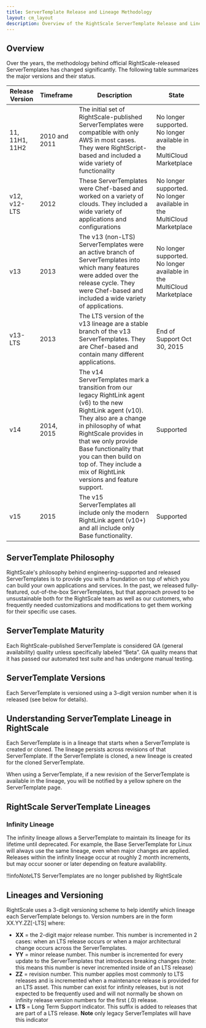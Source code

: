 ```yaml
---
title: ServerTemplate Release and Lineage Methodology
layout: cm_layout
description: Overview of the RightScale ServerTemplate Release and Lineage Methodology.
---
```


## Overview

Over the years, the methodology behind official RightScale-released ServerTemplates has changed significantly. The following table summarizes the major versions and their status.

Release Version | Timeframe | Description | State
----------------|-----------|-------------|-------
11, 11H1, 11H2 | 2010 and 2011 | The initial set of RightScale-published ServerTemplates were compatible with only AWS in most cases. They were RightScript-based and included a wide variety of functionality | No longer supported. No longer available in the MultiCloud Marketplace
v12, v12-LTS | 2012 | These ServerTemplates were Chef-based and worked on a variety of clouds. They included a wide variety of applications and configurations | No longer supported. No longer available in the MultiCloud Marketplace
v13 | 2013 | The v13 (non-LTS) ServerTemplates were an active branch of ServerTemplates into which many features were added over the release cycle. They were Chef-based and included a wide variety of applications. | No longer supported. No longer available in the MultiCloud Marketplace
v13-LTS | 2013 | The LTS version of the v13 lineage are a stable branch of the v13 ServerTemplates. They are Chef-based and contain many different applications. | End of Support Oct 30, 2015
v14 | 2014, 2015 | The v14 ServerTemplates mark a transition from our legacy RightLink agent (v6) to the new RightLink agent (v10). They also are a change in philosophy of what RightScale provides in that we only provide Base functionality that you can then build on top of. They include a mix of RightLink versions and feature support. | Supported
v15 | 2015 | The v15 ServerTemplates all include only the modern RightLink agent (v10+) and all include only Base functionality. | Supported

## ServerTemplate Philosophy

RightScale's philosophy behind engineering-supported and released ServerTemplates is to provide you with a foundation on top of which you can build your own applications and services. In the past, we released fully-featured, out-of-the-box ServerTemplates, but that approach proved to be unsustainable both for the RightScale team as well as our customers, who frequently needed customizations and modifications to get them working for their specific use cases.

## ServerTemplate Maturity

Each RightScale-published ServerTemplate is considered GA (general availability) quality unless specifically labeled “Beta”. GA quality means that it has passed our automated test suite and has undergone manual testing.

## ServerTemplate Versions

Each ServerTemplate is versioned using a 3-digit version number when it is released (see below for details).

## Understanding ServerTemplate Lineage in RightScale

Each ServerTemplate is in a lineage that starts when a ServerTemplate is created or cloned. The lineage persists across revisions of that ServerTemplate. If the ServerTemplate is cloned, a new lineage is created for the cloned ServerTemplate.

When using a ServerTemplate, if a new revision of the ServerTemplate is available in the lineage, you will be notified by a yellow sphere on the ServerTemplate page.

## RightScale ServerTemplate Lineages

### Infinity Lineage

The infinity lineage allows a ServerTemplate to maintain its lineage for its lifetime until deprecated. For example, the Base ServerTemplate for Linux will always use the same lineage, even when major changes are applied. Releases within the infinity lineage occur at roughly 2 month increments, but may occur sooner or later depending on feature availability.

!!info*Note*LTS ServerTemplates are no longer published by RightScale

## Lineages and Versioning

RightScale uses a 3-digit versioning scheme to help identify which lineage each ServerTemplate belongs to. Version numbers are in the form XX.YY.ZZ[-LTS] where:

* **XX** = the 2-digit major release number. This number is incremented in 2 cases: when an LTS release occurs or when a major architectural change occurs across the ServerTemplates.
* **YY** = minor release number. This number is incremented for every update to the ServerTemplates that introduces breaking changes (note: this means this number is never incremented inside of an LTS release)
* **ZZ** = revision number. This number applies most commonly to LTS releases and is incremented when a maintenance release is provided for an LTS asset. This number can exist for infinity releases, but is not expected to be frequently used and will not normally be shown on infinity release version numbers for the first (.0) release.
* **LTS** = Long Term Support indicator. This suffix is added to releases that are part of a LTS release. **Note** only legacy ServerTemplates will have this indicator

